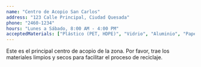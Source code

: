 ```yaml
---
name: "Centro de Acopio San Carlos"
address: "123 Calle Principal, Ciudad Quesada"
phone: "2460-1234"
hours: "Lunes a Sábado, 8:00 AM - 4:00 PM"
acceptedMaterials: ["Plástico (PET, HDPE)", "Vidrio", "Aluminio", "Papel y Cartón"]
---
```


Este es el principal centro de acopio de la zona. Por favor, trae los materiales limpios y secos para facilitar el proceso de reciclaje.